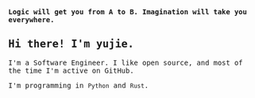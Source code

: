 <p>
    <samp>
        <strong>Logic will get you from A to B. Imagination will take you everywhere.</strong>
    </samp>
</p>
<h2>
    <samp>Hi there! I'm yujie.</samp>
</h2>
<p>
    <samp>
        I'm a Software Engineer. I like open
        source, and most of the time I'm active on GitHub.
    </samp>
</p>
<p>
    <samp>
        I'm programming in <code>Python</code> and <code>Rust</code>.
    </samp>
</p>







